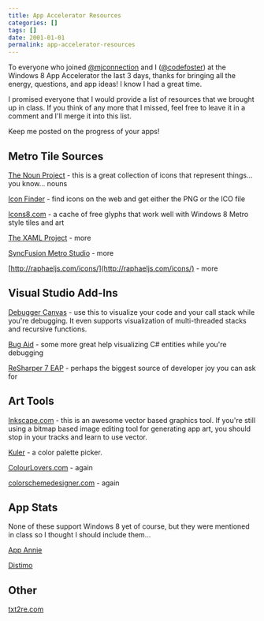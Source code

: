 ```yaml
---
title: App Accelerator Resources
categories: []
tags: []
date: 2001-01-01
permalink: app-accelerator-resources
---
```


To everyone who joined [@mjconnection](http://www.twitter.com/twitter) and I ([@codefoster](http://www.twitter.com/codefoster)) at the Windows 8 App Accelerator the last 3 days, thanks for bringing all the energy, questions, and app ideas! I know I had a great time.
<!-- xmore -->

I promised everyone that I would provide a list of resources that we brought up in class. If you think of any more that I missed, feel free to leave it in a comment and I'll merge it into this list.

Keep me posted on the progress of your apps!

## Metro Tile Sources

[The Noun Project](http://www.thenounproject.com) - this is a great collection of icons that represent things... you know... nouns

[Icon Finder](http://www.iconfinder.com) - find icons on the web and get either the PNG or the ICO file

[Icons8.com](http://www.icons8.com) - a cache of free glyphs that work well with Windows 8 Metro style tiles and art

[The XAML Project](http://www.thexamlproject.com) - more

[SyncFusion Metro Studio](http://www.syncfusion.com/downloads/metrostudio) - more

[http://raphaeljs.com/icons/](http://raphaeljs.com/icons/) - more

## Visual Studio Add-Ins

[Debugger Canvas](http://msdn.microsoft.com/en-us/devlabs/hh227299) - use this to visualize your code and your call stack while you're debugging. It even supports visualization of multi-threaded stacks and recursive functions.

[Bug Aid](http://www.bugaidsoftware.com) - some more great help visualizing C# entities while you're debugging

[ReSharper 7 EAP](http://confluence.jetbrains.net/display/ReSharper/ReSharper+7+EAP) - perhaps the biggest source of developer joy you can ask for

## Art Tools

[Inkscape.com](http://www.inkscape.com) - this is an awesome vector based graphics tool. If you're still using a bitmap based image editing tool for generating app art, you should stop in your tracks and learn to use vector.

[Kuler](http://kuler.adobe.com) - a color palette picker.

[ColourLovers.com](http://www.ColourLovers.com) - again

[colorschemedesigner.com](http://colorschemedesigner.com) - again

## App Stats

None of these support Windows 8 yet of course, but they were mentioned in class so I thought I should include them...

[App Annie](http://www.appannie.com)

[Distimo](http://www.distimo.com)

## Other

[txt2re.com](http://www.txt2re.com "txt2re")